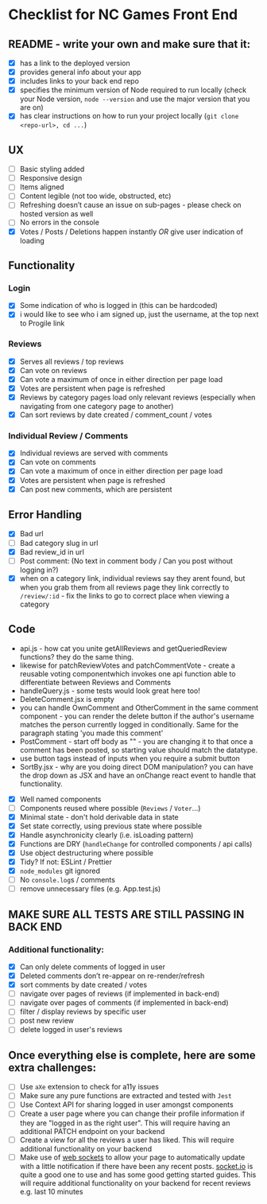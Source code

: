 # Checklist for NC Games Front End

## README - write your own and make sure that it:

-   [x] has a link to the deployed version
-   [x] provides general info about your app
-   [x] includes links to your back end repo
-   [x] specifies the minimum version of Node required to run locally (check your Node version, `node --version` and use the major version that you are on)
-   [x] has clear instructions on how to run your project locally (`git clone <repo-url>, cd ...`)

## UX

-   [ ] Basic styling added
-   [ ] Responsive design
-   [ ] Items aligned
-   [ ] Content legible (not too wide, obstructed, etc)
-   [ ] Refreshing doesn’t cause an issue on sub-pages - please check on hosted version as well
-   [ ] No errors in the console
-   [x] Votes / Posts / Deletions happen instantly _OR_ give user indication of loading

## Functionality

### Login

-   [x] Some indication of who is logged in (this can be hardcoded)
-   [x] i would like to see who i am signed up, just the username, at the top next to Progile link

### Reviews

-   [x] Serves all reviews / top reviews
-   [x] Can vote on reviews
-   [x] Can vote a maximum of once in either direction per page load
-   [x] Votes are persistent when page is refreshed
-   [x] Reviews by category pages load only relevant reviews (especially when navigating from one category page to another)
-   [x] Can sort reviews by date created / comment_count / votes

### Individual Review / Comments

-   [x] Individual reviews are served with comments
-   [x] Can vote on comments
-   [x] Can vote a maximum of once in either direction per page load
-   [x] Votes are persistent when page is refreshed
-   [x] Can post new comments, which are persistent

## Error Handling

-   [x] Bad url
-   [ ] Bad category slug in url
-   [x] Bad review_id in url
-   [ ] Post comment: (No text in comment body / Can you post without logging in?)
-   [x] when on a category link, individual reviews say they arent found, but when you grab them from all reviews page they link correctly to `/review/:id` - fix the links to go to correct place when viewing a category

## Code

-   api.js - how cat you unite getAllReviews and getQueriedReview functions? they do the same thing.
-   likewise for patchReviewVotes and patchCommentVote - create a reusable voting componentwhich invokes one api function able to differentiate between Reviews and Comments
-   handleQuery.js - some tests would look great here too!
-   DeleteComment.jsx is empty
-   you can handle OwnComment and OtherComment in the same comment component - you can render the delete button if the author's username matches the person currently logged in conditionally. Same for the paragraph stating 'you made this comment'
-   PostComment - start off body as "" - you are changing it to that once a comment has been posted, so starting value should match the datatype.
-   use button tags instead of inputs when you require a submit button
-   SortBy.jsx - why are you doing direct DOM manipulation? you can have the drop down as JSX and have an onChange react event to handle that functionality.

-   [x] Well named components
-   [ ] Components reused where possible (`Reviews` / `Voter`...)
-   [x] Minimal state - don't hold derivable data in state
-   [x] Set state correctly, using previous state where possible
-   [x] Handle asynchronicity clearly (i.e. isLoading pattern)
-   [x] Functions are DRY (`handleChange` for controlled components / api calls)
-   [x] Use object destructuring where possible
-   [x] Tidy? If not: ESLint / Prettier
-   [x] `node_modules` git ignored
-   [ ] No `console.log`s / comments
-   [ ] remove unnecessary files (e.g. App.test.js)

## MAKE SURE ALL TESTS ARE STILL PASSING IN BACK END

### Additional functionality:

-   [x] Can only delete comments of logged in user
-   [x] Deleted comments don’t re-appear on re-render/refresh
-   [x] sort comments by date created / votes
-   [ ] navigate over pages of reviews (if implemented in back-end)
-   [ ] navigate over pages of comments (if implemented in back-end)
-   [ ] filter / display reviews by specific user
-   [ ] post new review
-   [ ] delete logged in user's reviews

## Once everything else is complete, here are some extra challenges:

-   [ ] Use `aXe` extension to check for a11y issues
-   [ ] Make sure any pure functions are extracted and tested with `Jest`
-   [ ] Use Context API for sharing logged in user amongst components
-   [ ] Create a user page where you can change their profile information if they are "logged in as the right user". This will require having an additional PATCH endpoint on your backend
-   [ ] Create a view for all the reviews a user has liked. This will require additional functionality on your backend
-   [ ] Make use of [web sockets](https://en.wikipedia.org/wiki/WebSocket) to allow your page to automatically update with a little notification if there have been any recent posts. [socket.io](https://socket.io/) is quite a good one to use and has some good getting started guides. This will require additional functionality on your backend for recent reviews e.g. last 10 minutes
